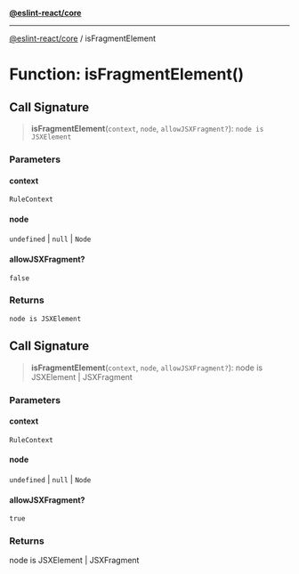 [**@eslint-react/core**](../README.md)

***

[@eslint-react/core](../README.md) / isFragmentElement

# Function: isFragmentElement()

## Call Signature

> **isFragmentElement**(`context`, `node`, `allowJSXFragment?`): `node is JSXElement`

### Parameters

#### context

`RuleContext`

#### node

`undefined` | `null` | `Node`

#### allowJSXFragment?

`false`

### Returns

`node is JSXElement`

## Call Signature

> **isFragmentElement**(`context`, `node`, `allowJSXFragment?`): node is JSXElement \| JSXFragment

### Parameters

#### context

`RuleContext`

#### node

`undefined` | `null` | `Node`

#### allowJSXFragment?

`true`

### Returns

node is JSXElement \| JSXFragment
